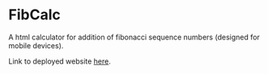 # FibCalc
A html calculator for addition of fibonacci sequence numbers (designed for mobile devices).

Link to deployed website <a href="http://fibcalc.rf.gd/">here</a>.
